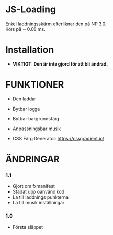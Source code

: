 # JS-Loading

Enkel laddningsskärm efterliknar den på NP 3.0.
<br>
Körs på ~ 0.00 ms.
<br>

# Installation

* **VIKTIGT: Den är inte gjord för att bli ändrad.**

# FUNKTIONER
* Den laddar
* Bytbar logga 
* Bytbar bakgrundsfärg
* Anpassningsbar musik

* CSS Färg Generator: https://cssgradient.io/

# ÄNDRINGAR

### 1.1
* Gjort om fxmanifest
* Städat upp oanvänd kod
* La till laddnings punkterna
* La till musik inställningar

### 1.0
* Första släppet
